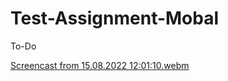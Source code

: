 # Test-Assignment-Mobal
To-Do

[Screencast from 15.08.2022 12:01:10.webm](https://user-images.githubusercontent.com/102286250/184607727-f529f5a8-a741-49bf-893e-7ad0581e7ffa.webm)
